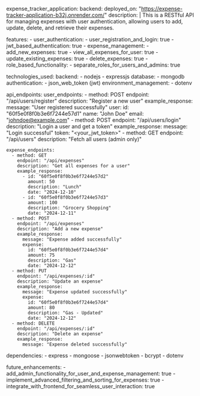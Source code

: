 expense_tracker_application:
  backend:
    deployed_on: "https://expense-tracker-application-b32j.onrender.com/"
    description: |
      This is a RESTful API for managing expenses with user authentication,
      allowing users to add, update, delete, and retrieve their expenses.
  
  features:
    - user_authentication:
        - user_registration_and_login: true
        - jwt_based_authentication: true
    - expense_management:
        - add_new_expenses: true
        - view_all_expenses_for_user: true
        - update_existing_expenses: true
        - delete_expenses: true
    - role_based_functionality:
        - separate_roles_for_users_and_admins: true

  technologies_used:
    backend:
      - nodejs
      - expressjs
    database:
      - mongodb
    authentication:
      - json_web_token (jwt)
    environment_management:
      - dotenv

  api_endpoints:
    user_endpoints:
      - method: POST
        endpoint: "/api/users/register"
        description: "Register a new user"
        example_response:
          message: "User registered successfully"
          user:
            id: "60f5e0f8f0b3e6f7244e57d1"
            name: "John Doe"
            email: "johndoe@example.com"
      - method: POST
        endpoint: "/api/users/login"
        description: "Login a user and get a token"
        example_response:
          message: "Login successful"
          token: "<your_jwt_token>"
      - method: GET
        endpoint: "/api/users"
        description: "Fetch all users (admin only)"
    
    expense_endpoints:
      - method: GET
        endpoint: "/api/expenses"
        description: "Get all expenses for a user"
        example_response:
          - id: "60f5e0f8f0b3e6f7244e57d2"
            amount: 50
            description: "Lunch"
            date: "2024-12-10"
          - id: "60f5e0f8f0b3e6f7244e57d3"
            amount: 100
            description: "Grocery Shopping"
            date: "2024-12-11"
      - method: POST
        endpoint: "/api/expenses"
        description: "Add a new expense"
        example_response:
          message: "Expense added successfully"
          expense:
            id: "60f5e0f8f0b3e6f7244e57d4"
            amount: 75
            description: "Gas"
            date: "2024-12-12"
      - method: PUT
        endpoint: "/api/expenses/:id"
        description: "Update an expense"
        example_response:
          message: "Expense updated successfully"
          expense:
            id: "60f5e0f8f0b3e6f7244e57d4"
            amount: 80
            description: "Gas - Updated"
            date: "2024-12-12"
      - method: DELETE
        endpoint: "/api/expenses/:id"
        description: "Delete an expense"
        example_response:
          message: "Expense deleted successfully"

  dependencies:
    - express
    - mongoose
    - jsonwebtoken
    - bcrypt
    - dotenv

  future_enhancements:
    - add_admin_functionality_for_user_and_expense_management: true
    - implement_advanced_filtering_and_sorting_for_expenses: true
    - integrate_with_frontend_for_seamless_user_interaction: true
